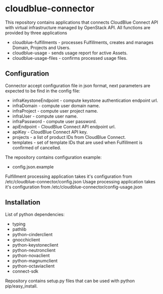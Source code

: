<!--
#******************************************************************************
# Copyright (c) 2020, Virtuozzo International GmbH.
# This source code is distributed under MIT software license.
#******************************************************************************
-->

# cloudblue-connector
This repository contains applications that connects CloudBlue Connect API with virtual infrastructure managed by OpenStack API. All functions are provided by three applications
 - cloudblue-fulfillments - processes Fulfillments, creates and manages Domain, Projects and Users.
 - cloudblue-usage - sends usage report for active Assets.
 - cloudblue-usage-files - confirms processed usage files.

## Configuration
Connector accept configuration file in json format, next parameters are expected to be find in the config file:
 - infraKeystoneEndpoint - compute keystone authentication endpoint url.
 - infraDomain - compute user domain name.
 - infraProject - compute user project name.
 - infraUser - compute user name.
 - infraPassword - compute user password.
 - apiEndpoint - CloudBlue Connect API endpoint url.
 - apiKey - CloudBlue Connect API key.
 - projects - a list of product IDs from CloudBlue Connect.
 - templates - set of template IDs that are used when Fulfillment is confirmed of cancelled.
 
The repository contains configuration example:
 - config.json.example

Fulfillment processing application takes it's configuration from /etc/cloudblue-connector/config.json
Usage processing application takes it's configuration from /etc/cloudblue-connector/config-usage.json

## Installation
List of python dependencies:
- typing
- pathlib
- python-cinderclient
- gnocchiclient
- python-keystoneclient
- python-neutronclient
- python-novaclient
- python-magnumclient
- python-octaviaclient
- connect-sdk

Repository contains setup.py files that can be used with python pip/easy_install.
